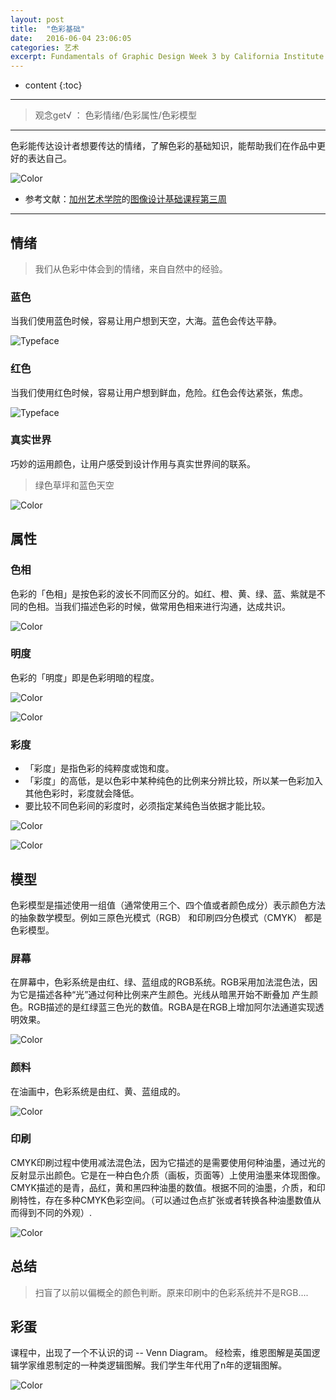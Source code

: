 ```yaml
---
layout: post
title:  "色彩基础"
date:   2016-06-04 23:06:05
categories: 艺术
excerpt: Fundamentals of Graphic Design Week 3 by California Institute of the Arts
---
```


* content
{:toc}

---

> 观念get√ ： 色彩情绪/色彩属性/色彩模型

---

色彩能传达设计者想要传达的情绪，了解色彩的基础知识，能帮助我们在作品中更好的表达自己。

![Color](http://o7y3ots7t.bkt.clouddn.com/2016/06/04/Screen%20Shot%202016-06-05%20at%205.55.59%20PM.png)

* 参考文献：[加州艺术学院](https://art.calarts.edu/)的[图像设计基础课程第三周](https://www.coursera.org/learn/fundamentals-of-graphic-design/)

---

## 情绪

> 我们从色彩中体会到的情绪，来自自然中的经验。

### 蓝色

当我们使用蓝色时候，容易让用户想到天空，大海。蓝色会传达平静。

![Typeface](http://o7y3ots7t.bkt.clouddn.com/2016/06/04/Screen%20Shot%202016-06-05%20at%2011.38.17%20PM.png)

### 红色

当我们使用红色时候，容易让用户想到鲜血，危险。红色会传达紧张，焦虑。

![Typeface](http://o7y3ots7t.bkt.clouddn.com/2016/06/04/Screen%20Shot%202016-06-06%20at%2012.50.12%20AM.png)

### 真实世界

巧妙的运用颜色，让用户感受到设计作用与真实世界间的联系。

> 绿色草坪和蓝色天空

![Color](http://o7y3ots7t.bkt.clouddn.com/2016/06/04/Screen%20Shot%202016-06-05%20at%2011.44.40%20PM.png)


## 属性

### 色相

色彩的「色相」是按色彩的波长不同而区分的。如红、橙、黄、绿、蓝、紫就是不同的色相。当我们描述色彩的时候，做常用色相来进行沟通，达成共识。

![Color](http://o7y3ots7t.bkt.clouddn.com/2016/06/04/Screen%20Shot%202016-06-05%20at%206.06.21%20PM.png)

### 明度

色彩的「明度」即是色彩明暗的程度。

![Color](http://o7y3ots7t.bkt.clouddn.com/2016/06/04/Screen%20Shot%202016-06-05%20at%206.06.36%20PM.png)

![Color](http://o7y3ots7t.bkt.clouddn.com/2016/06/04/Screen%20Shot%202016-06-05%20at%206.07.33%20PM.png)

### 彩度

* 「彩度」是指色彩的纯粹度或饱和度。
* 「彩度」的高低，是以色彩中某种纯色的比例来分辨比较，所以某一色彩加入其他色彩时，彩度就会降低。
*  要比较不同色彩间的彩度时，必须指定某纯色当依据才能比较。

![Color](http://o7y3ots7t.bkt.clouddn.com/2016/06/04/Screen%20Shot%202016-06-05%20at%206.11.47%20PM.png)

![Color](http://o7y3ots7t.bkt.clouddn.com/2016/06/04/2-1-4.jpg)



##  模型

色彩模型是描述使用一组值（通常使用三个、四个值或者颜色成分）表示颜色方法的抽象数学模型。例如三原色光模式（RGB） 和印刷四分色模式（CMYK） 都是色彩模型。

###  屏幕

在屏幕中，色彩系统是由红、绿、蓝组成的RGB系统。RGB采用加法混色法，因为它是描述各种“光”通过何种比例来产生颜色。光线从暗黑开始不断叠加 产生颜色。RGB描述的是红绿蓝三色光的数值。RGBA是在RGB上增加阿尔法通道实现透明效果。

![Color](http://o7y3ots7t.bkt.clouddn.com/2016/06/04/Screen%20Shot%202016-06-06%20at%2012.41.19%20AM.png)

###  颜料

在油画中，色彩系统是由红、黄、蓝组成的。

![Color](http://o7y3ots7t.bkt.clouddn.com/2016/06/04/Screen%20Shot%202016-06-06%20at%2012.41.34%20AM.png)


###  印刷

CMYK印刷过程中使用减法混色法，因为它描述的是需要使用何种油墨，通过光的反射显示出颜色。它是在一种白色介质（画板，页面等）上使用油墨来体现图像。CMYK描述的是青，品红，黄和黑四种油墨的数值。根据不同的油墨，介质，和印刷特性，存在多种CMYK色彩空间。（可以通过色点扩张或者转换各种油墨数值从而得到不同的外观）.

![Color](http://o7y3ots7t.bkt.clouddn.com/2016/06/04/Screen%20Shot%202016-06-06%20at%2012.42.27%20AM.png)





##  总结

> 扫盲了以前以偏概全的颜色判断。原来印刷中的色彩系统并不是RGB....

##  彩蛋

课程中，出现了一个不认识的词 -- Venn Diagram。 经检索，维恩图解是英国逻辑学家维恩制定的一种类逻辑图解。我们学生年代用了n年的逻辑图解。

![Color](http://o7y3ots7t.bkt.clouddn.com/2016/06/04/Screen%20Shot%202016-06-06%20at%2012.27.05%20AM.png)
